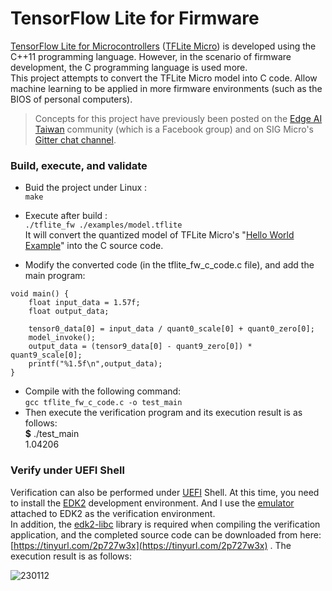 # TensorFlow Lite for Firmware  
[TensorFlow Lite for Microcontrollers](https://www.tensorflow.org/lite/microcontrollers) ([TFLite Micro](https://github.com/tensorflow/tflite-micro)) is developed using the C++11 programming language. However, in the scenario of firmware development, the C programming language is used more.  
This project attempts to convert the TFLite Micro model into C code. Allow machine learning to be applied in more firmware environments (such as the BIOS of personal computers).  
  
> Concepts for this project have previously been posted on the [Edge AI Taiwan](https://www.facebook.com/groups/edgeaitw/) community (which is a Facebook group) and on SIG Micro's [Gitter chat channel](https://gitter.im/tensorflow/sig-micro).  
  
### Build, execute, and validate
  
* Buid the project under Linux :  
`make`  
  
* Execute after build :  
`./tflite_fw ./examples/model.tflite`  
It will convert the quantized model of TFLite Micro's "[Hello World Example](https://github.com/tensorflow/tflite-micro/tree/main/tensorflow/lite/micro/examples/hello_world)" into the C source code.  
  
* Modify the converted code (in the tflite_fw_c_code.c file), and add the main program:  
  
```  
void main() {
    float input_data = 1.57f;
    float output_data;
    
    tensor0_data[0] = input_data / quant0_scale[0] + quant0_zero[0];
    model_invoke();
    output_data = (tensor9_data[0] - quant9_zero[0]) * quant9_scale[0];
    printf("%1.5f\n",output_data);
}
```  
  
* Compile with the following command:  
`gcc tflite_fw_c_code.c -o test_main`  
* Then execute the verification program and its execution result is as follows:  
**$** ./test_main  
1.04206  
  
### Verify under UEFI Shell  
Verification can also be performed under [UEFI](https://uefi.org/) Shell. At this time, you need to install the [EDK2](https://github.com/tianocore/edk2) development environment. And I use the [emulator](https://github.com/tianocore/edk2/blob/master/EmulatorPkg/Readme.md) attached to EDK2 as the verification environment.  
In addition, the [edk2-libc](https://github.com/tianocore/edk2-libc) library is required when compiling the verification application, and the completed source code can be downloaded from here: [https://tinyurl.com/2p727w3x](https://tinyurl.com/2p727w3x) . The execution result is as follows:  
  
![230112](https://user-images.githubusercontent.com/44540872/212110306-6ad8e4ce-d07a-48d6-9dcc-7c8c2bfccb62.png)

